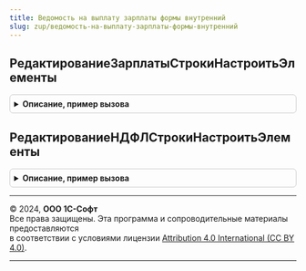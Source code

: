 ```yaml
---
title: Ведомость на выплату зарплаты формы внутренний
slug: zup/ведомость-на-выплату-зарплаты-формы-внутренний
---
```



## РедактированиеЗарплатыСтрокиНастроитьЭлементы
<details style="margin: 1em 0; padding: 0.5em; border: 1px solid #ccc; border-radius: 6px;">

<summary style="font-weight: bold; cursor: pointer;">Описание, пример вызова</summary>

```bsl

Процедура РедактированиеЗарплатыСтрокиНастроитьЭлементы(Форма) Экспорт
```

Пример вызова
```bsl
ВедомостьНаВыплатуЗарплатыФормыВнутренний.РедактированиеЗарплатыСтрокиНастроитьЭлементы(Форма) 
```
</details>

## РедактированиеНДФЛСтрокиНастроитьЭлементы
<details style="margin: 1em 0; padding: 0.5em; border: 1px solid #ccc; border-radius: 6px;">

<summary style="font-weight: bold; cursor: pointer;">Описание, пример вызова</summary>

```bsl

Процедура РедактированиеНДФЛСтрокиНастроитьЭлементы(Форма) Экспорт
```

Пример вызова
```bsl
ВедомостьНаВыплатуЗарплатыФормыВнутренний.РедактированиеНДФЛСтрокиНастроитьЭлементы(Форма) 
```
</details>

---

© 2024, **ООО 1С-Софт**  
Все права защищены. Эта программа и сопроводительные материалы предоставляются  
в соответствии с условиями лицензии [Attribution 4.0 International (CC BY 4.0)](https://creativecommons.org/licenses/by/4.0/legalcode).

---
